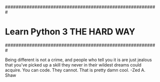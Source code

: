 #########################################################
# Learn Python 3 THE HARD WAY
#########################################################

Being different is not a crime, and people who tell you it is are just jealous that you've picked up a skill they never in their wildest dreams could acquire. You can code. They cannot. That is pretty damn cool. -Zed A. Shaw
